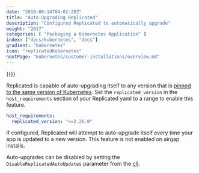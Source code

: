 ```yaml
---
date: "2018-08-14T04:02:20Z"
title: "Auto-Upgrading Replicated"
description: "Configured Replicated to automatically upgrade"
weight: "2617"
categories: [ "Packaging a Kubernetes Application" ]
index: ["docs/kubernetes", "docs"]
gradient: "kubernetes"
icon: "replicatedKubernetes"
nextPage: "kubernetes/customer-installations/overview.md"
---
```


{{<legacynotice>}}

Replicated is capable of auto-upgrading itself to any version that is [pinned to the same version of Kubernetes](/docs/kubernetes/customer-installations/installing/#compatible-kubernetes-versions).
Set the `replicated_version` in the `host_requirements` section of your Replicated yaml to a range to enable this feature.

```yaml
host_requirements:
  replicated_version: "<=2.26.0"
```

If configured, Replicated will attempt to auto-upgrade itself every time your app is updated to a new version.
This feature is not enabled on airgap installs.

Auto-upgrades can be disabled by setting the `DisableReplicatedAutoUpdates` parameter from the [cli](https://help.replicated.com/api/replicatedctl/replicatedctl_params_set/).
